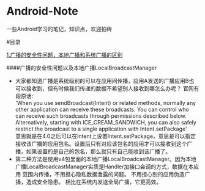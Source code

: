 # Android-Note
一些Android学习的笔记，知识点，欢迎拍砖

#目录

[1.广播的安全性问题，本地广播和系统广播的区别](#广播的安全性问题以及本地广播LocalBroadcastManager)


####广播的安全性问题以及本地广播LocalBroadcastManager
  * 大家都知道广播是系统级别的可以在应用间传播，应用A发送的广播应用B也可以接收到，但有时候我们传递的数据不希望别人接收到哪怎么办呢？
    官网有段原话:  
  'When you use sendBroadcast(Intent) or related methods, normally any other application can receive these broadcasts. You can control who can receive such broadcasts through permissions described below. Alternatively, starting with ICE_CREAM_SANDWICH, you can also safely restrict the broadcast to a single application with Intent.setPackage'    
  意思就是在4.0之后可以在Intent上设置Intent.setPackage，意思是可以指定接收该广播的应用包名。设置后只有对应该包名的应用才可以接收到这个广播，如果设置的是自己的包名，那么就只有自己能收到该广播了。
  * 第二种方法是使用v4包里面的本地广播LocalBroadcastManager。因为本地广播LocalBroadcastManager实质是Handler加接口会调的方式，数据在本应用   范围内传播，不用担心隐私数据泄露的问题。 不用担心别的应用伪造广播，造成安全隐患。 相比在系统内发送全局广播，它更高效。

